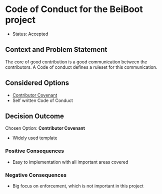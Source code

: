 # Code of Conduct for the BeiBoot project 

* Status: Accepted

## Context and Problem Statement
The core of good contribution is a good communication between the contributors. A Code of conduct defines a ruleset for this communication.
 
## Considered Options

* [Contributor Covenant](https://www.contributor-covenant.org/)
* Self written Code of Conduct

## Decision Outcome

Chosen Option: **Contributor Covenant**
* Widely used template
 
### Positive Consequences
* Easy to implementation with all important areas covered

 
### Negative Consequences
* Big focus on enforcement, which is not important in this project

